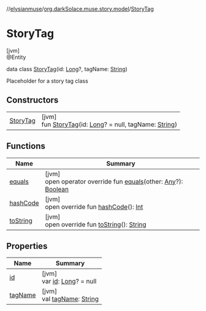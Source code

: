 //[elysianmuse](../../../index.md)/[org.darkSolace.muse.story.model](../index.md)/[StoryTag](index.md)

# StoryTag

[jvm]\
@Entity

data class [StoryTag](index.md)(id: [Long](https://kotlinlang.org/api/latest/jvm/stdlib/kotlin/-long/index.html)?,
tagName: [String](https://kotlinlang.org/api/latest/jvm/stdlib/kotlin/-string/index.html))

Placeholder for a story tag class

## Constructors

| | |
|---|---|
| [StoryTag](-story-tag.md) | [jvm]<br>fun [StoryTag](-story-tag.md)(id: [Long](https://kotlinlang.org/api/latest/jvm/stdlib/kotlin/-long/index.html)? = null, tagName: [String](https://kotlinlang.org/api/latest/jvm/stdlib/kotlin/-string/index.html)) |

## Functions

| Name | Summary |
|---|---|
| [equals](equals.md) | [jvm]<br>open operator override fun [equals](equals.md)(other: [Any](https://kotlinlang.org/api/latest/jvm/stdlib/kotlin/-any/index.html)?): [Boolean](https://kotlinlang.org/api/latest/jvm/stdlib/kotlin/-boolean/index.html) |
| [hashCode](hash-code.md) | [jvm]<br>open override fun [hashCode](hash-code.md)(): [Int](https://kotlinlang.org/api/latest/jvm/stdlib/kotlin/-int/index.html) |
| [toString](to-string.md) | [jvm]<br>open override fun [toString](to-string.md)(): [String](https://kotlinlang.org/api/latest/jvm/stdlib/kotlin/-string/index.html) |

## Properties

| Name | Summary |
|---|---|
| [id](id.md) | [jvm]<br>var [id](id.md): [Long](https://kotlinlang.org/api/latest/jvm/stdlib/kotlin/-long/index.html)? = null |
| [tagName](tag-name.md) | [jvm]<br>val [tagName](tag-name.md): [String](https://kotlinlang.org/api/latest/jvm/stdlib/kotlin/-string/index.html) |
